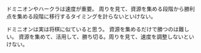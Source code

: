 ドミニオンやハークラは速度が重要。
周りを見て、資源を集める段階から勝利点を集める段階に移行するタイミングを計らないといけない。

ドミニオンは実は将棋に似ていると思う。
資源を集めるだけで勝つのは難しい。
資源を集めて、活用して、勝ち切る。周りを見て、速度を調整しないといけない。
